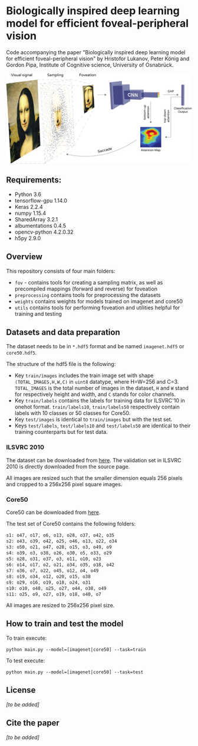 # Biologically inspired deep learning model for efficient foveal-peripheral vision

Code accompanying the paper "Biologically inspired deep learning model for efficient foveal-peripheral vision" by Hristofor Lukanov, Peter König and Gordon Pipa, Institute of Cognitive science, University of Osnabrück.

![](https://raw.githubusercontent.com/hlukanov/fovperi/main/readme_images/model.png)

## Requirements:
- Python 3.6
- tensorflow-gpu 1.14.0
- Keras 2.2.4
- numpy 1.15.4
- SharedArray 3.2.1
- albumentations 0.4.5
- opencv-python 4.2.0.32
- h5py 2.9.0

## Overview

This repository consists of four main folders:
- `fov` - contains tools for creating a sampling matrix, as well as precompiled mappings (forward and reverse) for foveation
- `preprocessing` contains tools for preprocessing the datasets
- `weights` contains weights for models trained on imagenet and core50
- `utils` contains tools for performing foveation and utilities helpful for training and testing

## Datasets and data preparation
The dataset needs to be in `*.hdf5` format and be named `imagenet.hdf5` or `core50.hdf5`.

The structure of the hdf5 file is the following:
- Key `train/images` includes the train image set with shape `(TOTAL_IMAGES,H,W,C)` in `uint8` datatype, where H=W=256 and C=3.
`TOTAL_IMAGES` is the total number of images in the dataset, `H` and `W` stand for respectively height and width, and `C` stands for color channels.
- Key `train/labels` contains the labels for training data for ILSVRC'10 in onehot format. `train/labels10`, `train/labels50` respectively contain labels with 10 classes or 50 classes for Core50.
- Key `test/images` is identical to `train/images` but with the test set.
- Keys `test/labels`, `test/labels10` and `test/labels50` are identical to their training counterparts but for test data.

### ILSVRC 2010
The dataset can be downloaded from [here](https://www.image-net.org/challenges/LSVRC/2010/index.php "here"). The validation set in ILSVRC 2010 is directly downloaded from the source page.

All images are resized such that the smaller dimension equals 256 pixels and cropped to a 256x256 pixel square images.

### Core50
Core50 can be downloaded from [here](https://vlomonaco.github.io/core50/ "here").

The test set of Core50 contains the following folders:
```
s1: o47, o17, o6, o13, o28, o37, o42, o35
s2: o43, o39, o42, o25, o46, o13, o22, o34
s3: o50, o21, o47, o28, o15, o3, o49, o9
s4: o39, o3, o38, o26, o30, o5, o33, o29
s5: o28, o31, o37, o3, o11, o10, o23
s6: o14, o17, o2, o21, o34, o35, o18, o42
s7: o36, o7, o22, o45, o12, o4, o49
s8: o19, o34, o12, o20, o15, o38
s9: o29, o16, o19, o18, o24, o31
s10: o10, o48, o25, o27, o44, o38, o49
s11: o25, o9, o27, o19, o18, o40, o7
```

All images are resized to 256x256 pixel size.

## How to train and test the model

To train execute:
```
python main.py --model=[imagenet|core50] --task=train
```

To test execute:
```
python main.py --model=[imagenet|core50] --task=test
```

## License
*[to be added]*

## Cite the paper
*[to be added]*
